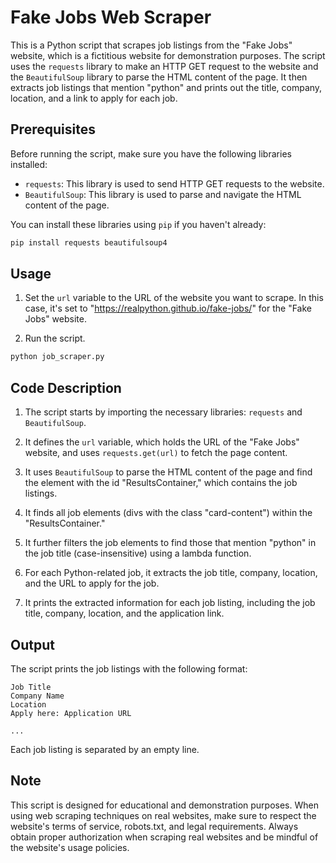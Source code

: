 # Fake Jobs Web Scraper

This is a Python script that scrapes job listings from the "Fake Jobs" website, which is a fictitious website for demonstration purposes. The script uses the `requests` library to make an HTTP GET request to the website and the `BeautifulSoup` library to parse the HTML content of the page. It then extracts job listings that mention "python" and prints out the title, company, location, and a link to apply for each job.

## Prerequisites

Before running the script, make sure you have the following libraries installed:

- `requests`: This library is used to send HTTP GET requests to the website.
- `BeautifulSoup`: This library is used to parse and navigate the HTML content of the page.

You can install these libraries using `pip` if you haven't already:

```bash
pip install requests beautifulsoup4
```

## Usage

1. Set the `url` variable to the URL of the website you want to scrape. In this case, it's set to "https://realpython.github.io/fake-jobs/" for the "Fake Jobs" website.

2. Run the script.

```bash
python job_scraper.py
```

## Code Description

1. The script starts by importing the necessary libraries: `requests` and `BeautifulSoup`.

2. It defines the `url` variable, which holds the URL of the "Fake Jobs" website, and uses `requests.get(url)` to fetch the page content.

3. It uses `BeautifulSoup` to parse the HTML content of the page and find the element with the id "ResultsContainer," which contains the job listings.

4. It finds all job elements (divs with the class "card-content") within the "ResultsContainer."

5. It further filters the job elements to find those that mention "python" in the job title (case-insensitive) using a lambda function.

6. For each Python-related job, it extracts the job title, company, location, and the URL to apply for the job.

7. It prints the extracted information for each job listing, including the job title, company, location, and the application link.

## Output

The script prints the job listings with the following format:

```
Job Title
Company Name
Location
Apply here: Application URL

...
```

Each job listing is separated by an empty line.

## Note

This script is designed for educational and demonstration purposes. When using web scraping techniques on real websites, make sure to respect the website's terms of service, robots.txt, and legal requirements. Always obtain proper authorization when scraping real websites and be mindful of the website's usage policies.